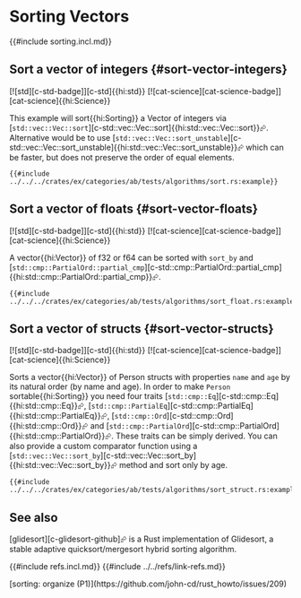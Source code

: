# Sorting Vectors

{{#include sorting.incl.md}}

## Sort a vector of integers {#sort-vector-integers}

[![std][c-std-badge]][c-std]{{hi:std}} [![cat-science][cat-science-badge]][cat-science]{{hi:Science}}

This example will sort{{hi:Sorting}} a Vector of integers via [`std::vec::Vec::sort`][c-std::vec::Vec::sort]{{hi:std::vec::Vec::sort}}⮳. Alternative would be to use [`std::vec::Vec::sort_unstable`][c-std::vec::Vec::sort_unstable]{{hi:std::vec::Vec::sort_unstable}}⮳ which can be faster, but does not preserve the order of equal elements.

```rust,editable
{{#include ../../../crates/ex/categories/ab/tests/algorithms/sort.rs:example}}
```

## Sort a vector of floats {#sort-vector-floats}

[![std][c-std-badge]][c-std]{{hi:std}} [![cat-science][cat-science-badge]][cat-science]{{hi:Science}}

A vector{{hi:Vector}} of f32 or f64 can be sorted with `sort_by` and [`std::cmp::PartialOrd::partial_cmp`][c-std::cmp::PartialOrd::partial_cmp]{{hi:std::cmp::PartialOrd::partial_cmp}}⮳.

```rust,editable
{{#include ../../../crates/ex/categories/ab/tests/algorithms/sort_float.rs:example}}
```

## Sort a vector of structs {#sort-vector-structs}

[![std][c-std-badge]][c-std]{{hi:std}} [![cat-science][cat-science-badge]][cat-science]{{hi:Science}}

Sorts a vector{{hi:Vector}} of Person structs with properties `name` and `age` by its natural order (by name and age). In order to make `Person` sortable{{hi:Sorting}} you need four traits [`std::cmp::Eq`][c-std::cmp::Eq]{{hi:std::cmp::Eq}}⮳, [`std::cmp::PartialEq`][c-std::cmp::PartialEq]{{hi:std::cmp::PartialEq}}⮳, [`std::cmp::Ord`][c-std::cmp::Ord]{{hi:std::cmp::Ord}}⮳ and [`std::cmp::PartialOrd`][c-std::cmp::PartialOrd]{{hi:std::cmp::PartialOrd}}⮳. These traits can be simply derived. You can also provide a custom comparator function using a [`std::vec::Vec::sort_by`][c-std::vec::Vec::sort_by]{{hi:std::vec::Vec::sort_by}}⮳ method and sort only by age.

```rust,editable
{{#include ../../../crates/ex/categories/ab/tests/algorithms/sort_struct.rs:example}}
```

## See also

[glidesort][c-glidesort-github]⮳ is a Rust implementation of Glidesort, a stable adaptive quicksort/mergesort hybrid sorting algorithm.

{{#include refs.incl.md}}
{{#include ../../refs/link-refs.md}}

<div class="hidden">
[sorting: organize (P1)](https://github.com/john-cd/rust_howto/issues/209)

</div>
